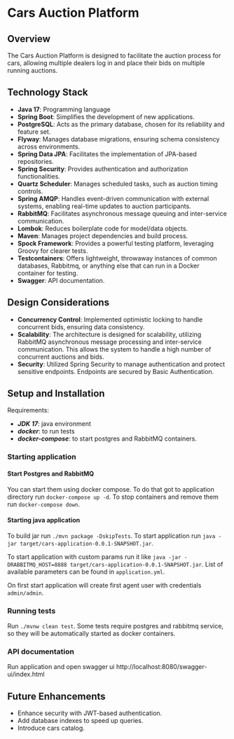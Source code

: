 # Cars Auction Platform

## Overview

The Cars Auction Platform is designed to facilitate the auction process for cars, allowing multiple dealers log in and place their bids on multiple running auctions.

## Technology Stack

- **Java 17**: Programming language
- **Spring Boot**: Simplifies the development of new applications.
- **PostgreSQL**: Acts as the primary database, chosen for its reliability and feature set.
- **Flyway**: Manages database migrations, ensuring schema consistency across environments.
- **Spring Data JPA**: Facilitates the implementation of JPA-based repositories.
- **Spring Security**: Provides authentication and authorization functionalities.
- **Quartz Scheduler**: Manages scheduled tasks, such as auction timing controls.
- **Spring AMQP**: Handles event-driven communication with external systems, enabling real-time updates to auction participants.
- **RabbitMQ**: Facilitates asynchronous message queuing and inter-service communication.
- **Lombok**: Reduces boilerplate code for model/data objects.
- **Maven**: Manages project dependencies and build process.
- **Spock Framework**: Provides a powerful testing platform, leveraging Groovy for clearer tests.
- **Testcontainers**: Offers lightweight, throwaway instances of common databases, Rabbitmq, or anything else that can run in a Docker container for testing.
- **Swagger**: API documentation.

## Design Considerations

- **Concurrency Control**: Implemented optimistic locking to handle concurrent bids, ensuring data consistency.
- **Scalability**: The architecture is designed for scalability, utilizing RabbitMQ asynchronous message processing and inter-service communication. This allows the system to handle a high number of concurrent auctions and bids.
- **Security**: Utilized Spring Security to manage authentication and protect sensitive endpoints. Endpoints are secured by Basic Authentication.

## Setup and Installation

Requirements:
- ***JDK 17***: java environment
- ***docker***: to run tests
- ***docker-compose***:  to start postgres and RabbitMQ containers.

### Starting application
#### Start Postgres and RabbitMQ
You can start them using docker compose. To do that got to application directory run `docker-compose up -d`.
To stop containers and remove them run `docker-compose down`.

#### Starting java application
To build jar run `./mvn package -DskipTests`.
To start application run `java -jar target/cars-application-0.0.1-SNAPSHOT.jar`.

To start application with custom params run it like `java -jar -DRABBITMQ_HOST=8888 target/cars-application-0.0.1-SNAPSHOT.jar`.
List of available parameters can be found in `application.yml`.

On first start application will create first agent user with credentials `admin/admin`.

### Running tests
Run ```./mvnw clean test```.
Some tests require postgres and rabbitmq service, so they will be automatically started as docker containers.

### API documentation
Run application and open swagger ui http://localhost:8080/swagger-ui/index.html

## Future Enhancements

- Enhance security with JWT-based authentication.
- Add database indexes to speed up queries.
- Introduce cars catalog.
